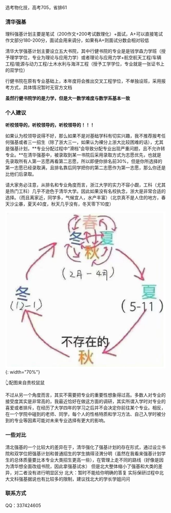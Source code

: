 选考物化技，高考705，省排61

### 清华强基
理科强基计划主要是笔试（200作文+200考试数理化）+面试，A+可以直接笔试作文部分180-200分，面试会用来调分，如果有A+则面试分数会相对较低

清华大学强基计划主要设立五大书院，其中行健书院的专业是是钱学森力学班（授予理学学位，专业为理论与应用力学）或者理论与应用力学+航空航天工程/车辆工程/能源与动力工程/土木水利与海洋工程（授予工学学位，专业就是一张证书上的双学位）

行健书院在原有专业基础上，本年度将会推出交叉工程学位，不单独设班，采用报考方式，具体情况暂时无官方文档

**虽然行健书院学的是力学，但是大一数学难度与数学系基本一致**

### 个人建议

**听校领导的，听校领导的，听校领导的！！！**

如果认为校领导说得不好，那么如果不是对基础学科有切实兴趣，我不推荐报考任何强基或者三一招生（除了浙大三一，如果认为裸分上浙大比较困难的话），尤其是强基计划，**专业分配过程中“滑档”会导致分配专业出现严重问题，且不允许转专业。**在清华强基中，被录取到某一书院后采用录取方式为志愿优先，也就是先录取所有人第一志愿再看第二志愿，所以即便你排名前30%，但是你所选择的第一志愿已经录取满，且排名靠后同学把你的第二志愿作为第一志愿，那么你还是比他们后录取。

请大家务必注意，从排名和专业角度而言，浙江大学的实力不容小觑，工科（尤其是热门工科）几乎不逊色于清华大学。因此如果没有名校执念，浙大是非常合适的选择。（而且离家近，同学多，气候宜人，水产丰富）（北京真不是人住的地方，春天沙尘暴，夏天40度，秋天几乎没有，冬天零下10度）

![picture](./LYYimage.png){: width="70%"}

👆配图来自贵校鼠鼠

不过从另一个角度而言，其实不需要把专业的重要性想象得过高。多数人对专业的接受度其实是非常高的，我最近恰好在做这方面的调研，其实所谓入学时对专业的喜爱或者排斥，在经历了大学四年的学习之后并不会决定你前往某个专业。相反，在一个学院中碰到的老师、同学，每个人的性格特质和学习方法、自己入学时被分到的专业等因素可能对未来专业选择有更大的影响。

### 一些对比

清北强基的一个比较大的差异在于，清华强化了强基计划的存在形式，通过设立书院和双学位把强基计划和普通招生的学生搞得泾渭分明（虽然在我看来强基计划学生的总体质量要比本专业大类招生更高一些），在管理上走不同的路线（好像是因为清华想全面改组书院，因此拿强基试水）
但是北大整体缩小了强基和大类的差异，对二者没有进行明显区分
北大：暂时不能给你明确的答复
实际保研过程中北大文科强基据说也有比较多的限制，建议找北大的学长学姐问问

### 联系方式
QQ：337424605